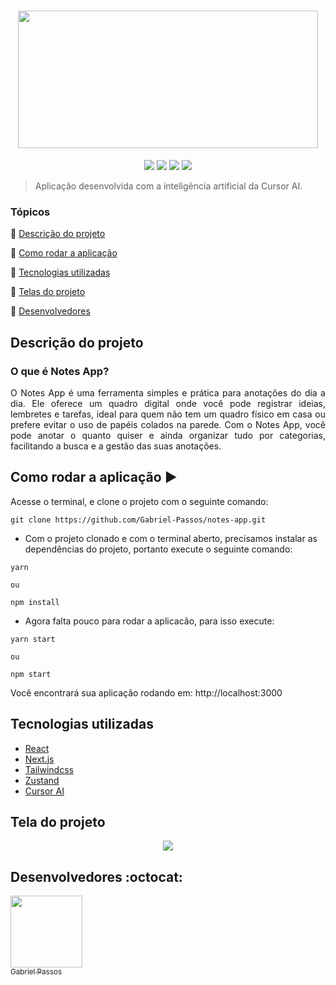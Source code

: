 <h1 align="center" >
  <img height="220px" width="480px" src="https://github.com/user-attachments/assets/86797bc6-9fc1-4b9e-82f8-c8b48039d89b">
</h1>

<p align="center">
  <a href="https://react.dev/"><img src="https://img.shields.io/static/v1?label=React&message=18&color=blue&style=flat"/><a/>
  <a href="https://nextjs.org/"><img src="https://img.shields.io/static/v1?label=Next.js&message=14.2.3&color=blue&style=flat"/><a/>
  <a href="https://tailwindcss.com/"><img src="https://img.shields.io/static/v1?label=Tailwindcss&message=3.4.17&color=blue&style=flat"/><a/>
  <a href="https://zustand-demo.pmnd.rs/"><img src="https://img.shields.io/static/v1?label=Zustand&message=5.0.3&color=blue&style=flat"/><a/>
</p>

> Aplicação desenvolvida com a inteligência artificial da Cursor AI.

### Tópicos 

:small_blue_diamond: [Descrição do projeto](#descrição-do-projeto)

:small_blue_diamond: [Como rodar a aplicação](#como-rodar-a-aplicação-arrow_forward)

:small_blue_diamond: [Tecnologias utilizadas](#tecnologias-utilizadas)

:small_blue_diamond: [Telas do projeto](#telas-do-projeto)

:small_blue_diamond: [Desenvolvedores](#desenvolvedores-octocat)

## Descrição do projeto

### O que é Notes App?

<p align="justify">
  O Notes App é uma ferramenta simples e prática para anotações do dia a dia. Ele oferece um quadro digital onde você pode registrar ideias, lembretes e tarefas, ideal para quem não tem um quadro físico em casa ou prefere evitar o uso de papéis colados na parede. Com o Notes App, você pode anotar o quanto quiser e ainda organizar tudo por categorias, facilitando a busca e a gestão das suas anotações.
</p>


## Como rodar a aplicação :arrow_forward:

Acesse o terminal, e clone o projeto com o seguinte comando: 

```
git clone https://github.com/Gabriel-Passos/notes-app.git
```

- Com o projeto clonado e com o terminal aberto, precisamos instalar as dependências do projeto, portanto execute o seguinte comando:

```
yarn 

ou 

npm install
```

- Agora falta pouco para rodar a aplicacão, para isso execute: 

```
yarn start

ou

npm start
```

Você encontrará sua aplicação rodando em: http://localhost:3000

## Tecnologias utilizadas

- [React](https://react.dev/)
- [Next.js](https://nextjs.org/)
- [Tailwindcss](https://tailwindcss.com/)
- [Zustand](https://zustand-demo.pmnd.rs/)
- [Cursor AI](https://www.cursor.com/)

## Tela do projeto 

<p align="center"> 
  <img src="https://github.com/user-attachments/assets/a5964ddf-6da2-43b0-9838-95768dc71908">
</p>

## Desenvolvedores :octocat:

[<img src="https://avatars3.githubusercontent.com/u/43184223?s=460&u=50810abc34900ea6134a9bd0b8a04e2c8640ddc4&v=4" width=115><br><sub>Gabriel Passos</sub>](https://github.com/Gabriel-Passos)
